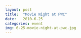 ```yaml
---
layout: post
title:  "Movie Night at PWC"
date:   2010-6-25
categories: event
img: 6-25-movie-night-at-pwc.jpg
---
```

